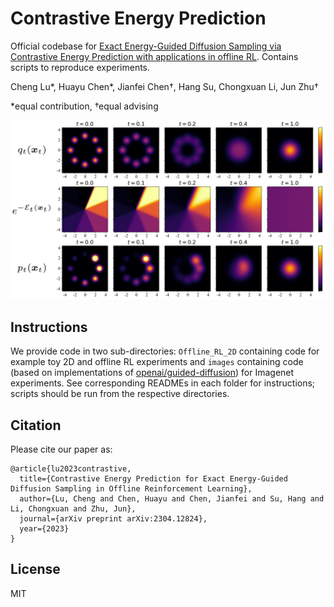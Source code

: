 # Contrastive Energy Prediction
Official codebase for [Exact Energy-Guided Diffusion Sampling via Contrastive Energy Prediction with applications in offline RL](https://arxiv.org/abs/2304.12824).
Contains scripts to reproduce experiments.

Cheng Lu\*, Huayu Chen\*, Jianfei Chen†, Hang Su, Chongxuan Li, Jun Zhu†

\*equal contribution, †equal advising

![image info](./title_figure.PNG)

## Instructions

We provide code in two sub-directories: `Offline_RL_2D` containing code for example toy 2D and offline RL experiments and `images` containing code (based on implementations of [openai/guided-diffusion](https://github.com/openai/guided-diffusion)) for Imagenet experiments.
See corresponding READMEs in each folder for instructions; scripts should be run from the respective directories.

## Citation

Please cite our paper as:

```
@article{lu2023contrastive,
  title={Contrastive Energy Prediction for Exact Energy-Guided Diffusion Sampling in Offline Reinforcement Learning},
  author={Lu, Cheng and Chen, Huayu and Chen, Jianfei and Su, Hang and Li, Chongxuan and Zhu, Jun},
  journal={arXiv preprint arXiv:2304.12824},
  year={2023}
}
```

## License

MIT
